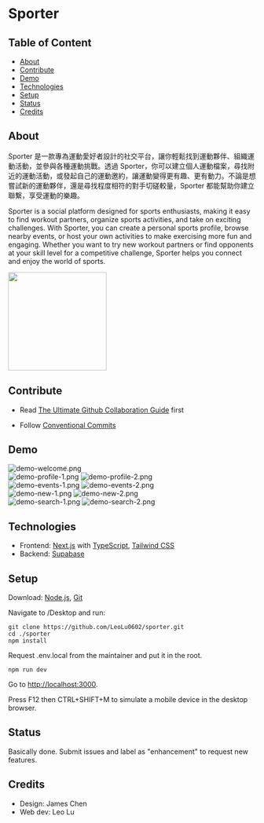 # Sporter

## Table of Content

- [About](#about)
- [Contribute](#contribute)
- [Demo](#demo)
- [Technologies](#technologies)
- [Setup](#setup)
- [Status](#status)
- [Credits](#credits)

## About

Sporter 是一款專為運動愛好者設計的社交平台，讓你輕鬆找到運動夥伴、組織運動活動，並參與各種運動挑戰。透過 Sporter，你可以建立個人運動檔案，尋找附近的運動活動，或發起自己的運動邀約，讓運動變得更有趣、更有動力。不論是想嘗試新的運動夥伴，還是尋找程度相符的對手切磋較量，Sporter 都能幫助你建立聯繫，享受運動的樂趣。

Sporter is a social platform designed for sports enthusiasts, making it easy to find workout partners, organize sports activities, and take on exciting challenges. With Sporter, you can create a personal sports profile, browse nearby events, or host your own activities to make exercising more fun and engaging. Whether you want to try new workout partners or find opponents at your skill level for a competitive challenge, Sporter helps you connect and enjoy the world of sports.

<img src="./demo/qr-code.png" width="200" height="200" />

## Contribute

- Read [The Ultimate Github Collaboration Guide](https://medium.com/@jonathanmines/the-ultimate-github-collaboration-guide-df816e98fb67) first

- Follow [Conventional Commits](https://www.conventionalcommits.org/en/v1.0.0/)

## Demo

![demo-welcome.png](/demo/demo-welcome.png)<br/>
![demo-profile-1.png](/demo/demo-profile-1.png)
![demo-profile-2.png](/demo/demo-profile-2.png)<br/>
![demo-events-1.png](/demo/demo-events-1.png)
![demo-events-2.png](/demo/demo-events-2.png)<br/>
![demo-new-1.png](/demo/demo-new-1.png)
![demo-new-2.png](/demo/demo-new-2.png)<br/>
![demo-search-1.png](/demo/demo-search-1.png)
![demo-search-2.png](/demo/demo-search-2.png)

## Technologies

- Frontend: [Next.js](https://nextjs.org/) with [TypeScript](https://www.typescriptlang.org/), [Tailwind CSS](https://tailwindcss.com/)
- Backend: [Supabase](https://supabase.com/)

## Setup

Download: [Node.js](https://nodejs.org/en), [Git](https://git-scm.com/downloads)

Navigate to /Desktop and run:

```
git clone https://github.com/LeoLu0602/sporter.git
cd ./sporter
npm install
```

Request .env.local from the maintainer and put it in the root.

```
npm run dev
```

Go to [http://localhost:3000](http://localhost:3000).

Press F12 then CTRL+SHIFT+M to simulate a mobile device in the desktop browser.

## Status

Basically done. Submit issues and label as "enhancement" to request new features.

## Credits

- Design: James Chen
- Web dev: Leo Lu
